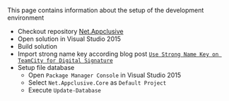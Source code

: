 This page contains information about the setup of the development environment

* Checkout repository [Net.Appclusive](https://github.com/dfensgmbh/biz.dfch.CS.ProductEngine)
* Open solution in Visual Studio 2015
* Build solution
* Import strong name key according blog post [`Use Strong Name Key on TeamCity for Digital Signature`](https://d-fens.ch/2016/10/18/use-strong-name-key-on-teamcity-for-digital-signature/)
* Setup file database
    * Open `Package Manager Console` in Visual Studio 2015
    * Select `Net.Appclusive.Core` as `Default Project`
	* Execute `Update-Database`
